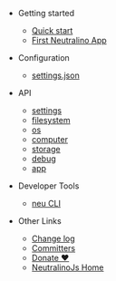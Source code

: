 * Getting started
  * [Quick start](gettingstarted/quickstart.md)
  * [First Neutralino App](gettingstarted/firstapp.md)
 
* Configuration
  * [settings.json](configuration/settings.json.md)

* API
  * [settings](api/settings.md)
  * [filesystem](api/filesystem.md)  
  * [os](api/os.md)  
  * [computer](api/computer.md)  
  * [storage](api/storage.md)
  * [debug](api/debug.md)
  * [app](api/app.md)
 
* Developer Tools
  * [neu CLI](tools/cli.md)

* Other Links

  * [Change log](other/changelog.md)
  * [Committers](other/committers.md)
  * [Donate ❤️](https://opencollective.com/neutralinojs)
  * [NeutralinoJs Home](https://neutralinojs.github.io)
  

<!-- Responsive h -->
<ins class="adsbygoogle"
   style="display:block"
   data-ad-client="ca-pub-4805219819571962"
   data-ad-slot="1174653824"
   data-ad-format="auto"
   data-full-width-responsive="true"></ins>
<script>
   (adsbygoogle = window.adsbygoogle || []).push({});
</script>
